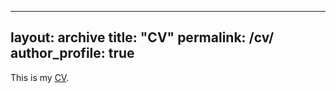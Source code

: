 
---
layout: archive
title: "CV"
permalink: /cv/
author_profile: true
---


This is my [CV](https://github.com/wenlimath2/wenlimath2.github.io/files/7393081/Wen_102121.pdf).
